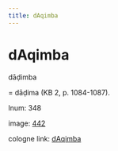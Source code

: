```yaml
---
title: dAqimba
---
```


# dAqimba

dāḍimba  <div n="P" />= dāḍima (KB 2, p. 1084-1087).

lnum: 348

image: [442](https://www.sanskrit-lexicon.uni-koeln.de/scans/csl-apidev/servepdf.php?dict=snp&page=442)

cologne link: [dAqimba](https://sanskrit-lexicon.uni-koeln.de/scans/csl-apidev/getword.php?dict=snp&key=dAqimba)

